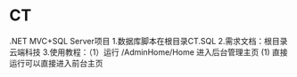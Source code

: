 # CT
.NET MVC+SQL Server项目
1.数据库脚本在根目录CT.SQL
2.需求文档：根目录云端科技
3.使用教程：（1）运行 /AdminHome/Home 进入后台管理主页 
           (1) 直接运行可以直接进入前台主页

